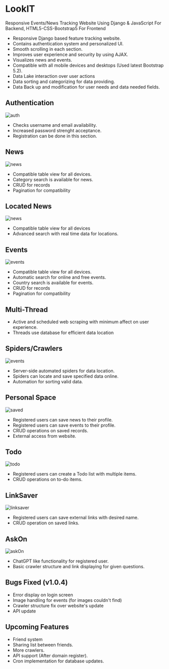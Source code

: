# LookIT
Responsive Events/News Tracking Website Using Django &amp; JavaScript For Backend, HTML5-CSS-Bootstrap5 For Frontend  
- Responsive Django based feature tracking website.
- Contains authentication system and personalized UI.
- Smooth scrolling in each section.
- Improves user experience and security by using AJAX.
- Visualizes news and events.
- Compatible with all mobile devices and desktops (Used latest Bootstrap 5.2).
- Data Lake interaction over user actions
- Data sorting and categorizing for data providing.
- Data Back up and modification for user needs and data needed fields.

## Authentication
![auth](/assets/auth.jpg)

- Checks username and email availability.
- Increased password strenght acceptance.
- Registration can be done in this section.

## News
![news](/assets/searchNews.jpg)

- Compatible table view for all devices.
- Category search is available for news.
- CRUD for records
- Pagination for compatibility

## Located News
![news](/assets/locatedNews.jpg)

- Compatible table view for all devices
- Advanced search with real time data for locations.

## Events
![events](/assets/onlineevents.jpg)

- Compatible table view for all devices.
- Automatic search for online and free events.
- Country search is available for events.
- CRUD for records
- Pagination for compatibility

## Multi-Thread

- Active and scheduled web scraping with minimum affect on user experience.
- Threads use database for efficient data location


## Spiders/Crawlers
![events](/assets/searchlocation.jpg)

- Server-side automated spiders for data location.
- Spiders can locate and save specified data online.
- Automation for sorting valid data.


## Personal Space
![saved](/assets/savedNews.jpg)

- Registered users can save news to their profile.
- Registered users can save events to their profile.
- CRUD operations on saved records.
- External access from website.

## Todo 
![todo](/assets/todo.jpg)

- Registered users can create a Todo list with multiple items.
- CRUD operations on to-do items.


## LinkSaver
![linksaver](/assets/linksaver.jpg)

- Registered users can save external links with desired name.
- CRUD operation on saved links.

## AskOn
![askOn](/assets/askOn.jpg)

- ChatGPT like functionality for registered user.
- Basic crawler structure and link displaying for given questions.

## Bugs Fixed (v1.0.4)

- Error display on login screen
- Image handling for events (for images couldn't find)
- Crawler structure fix over website's update
- API update

## Upcoming Features

- Friend system
- Sharing list between friends.
- More crawlers.
- API support (After domain register).
- Cron implementation for database updates.
